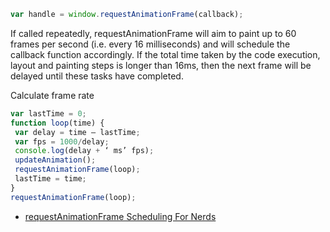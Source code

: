 ```js
var handle = window.requestAnimationFrame(callback);
```

If called repeatedly, requestAnimationFrame will aim to paint up to 60 frames per second (i.e. every 16 milliseconds) and will schedule the callback function accordingly. If the total time taken by the code execution, layout and painting steps is longer than 16ms, then the next frame will be delayed until these tasks have completed.

Calculate frame rate
```js
var lastTime = 0;
function loop(time) {
 var delay = time – lastTime;
 var fps = 1000/delay;
 console.log(delay + ‘ ms’ fps);
 updateAnimation();
 requestAnimationFrame(loop);
 lastTime = time;
}
requestAnimationFrame(loop);
```

- [requestAnimationFrame Scheduling For Nerds](https://medium.com/@paul_irish/requestanimationframe-scheduling-for-nerds-9c57f7438ef4)